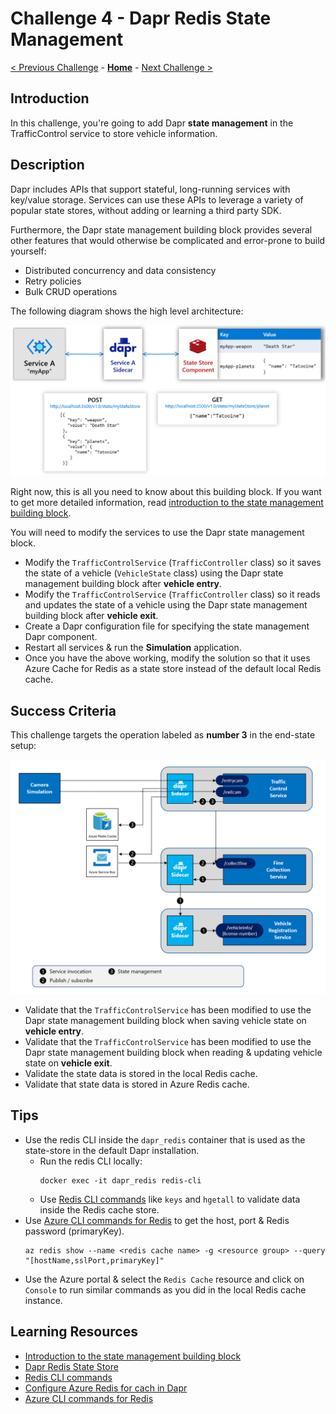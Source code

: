 # Challenge 4 - Dapr Redis State Management

[< Previous Challenge](./Challenge-03.md) - **[Home](../README.md)** - [Next Challenge >](./Challenge-05.md)

## Introduction

In this challenge, you're going to add Dapr **state management** in the TrafficControl service to store vehicle information.

## Description

Dapr includes APIs that support stateful, long-running services with key/value storage. Services can use these APIs to leverage a variety of popular state stores, without adding or learning a third party SDK.

Furthermore, the Dapr state management building block provides several other features that would otherwise be complicated and error-prone to build yourself:

- Distributed concurrency and data consistency
- Retry policies
- Bulk CRUD operations

The following diagram shows the high level architecture:

![](../images/Challenge-04/state_management.png)

Right now, this is all you need to know about this building block. If you want to get more detailed information, read [introduction to the state management building block](https://docs.dapr.io/developing-applications/building-blocks/state-management/).

You will need to modify the services to use the Dapr state management block.

- Modify the `TrafficControlService` (`TrafficController` class) so it saves the state of a vehicle (`VehicleState` class) using the Dapr state management building block after **vehicle entry**.
- Modify the `TrafficControlService` (`TrafficController` class) so it reads and updates the state of a vehicle using the Dapr state management building block after **vehicle exit**.
- Create a Dapr configuration file for specifying the state management Dapr component.
- Restart all services & run the **Simulation** application.
- Once you have the above working, modify the solution so that it uses Azure Cache for Redis as a state store instead of the default local Redis cache.

## Success Criteria

This challenge targets the operation labeled as **number 3** in the end-state setup:

![](../images/Challenge-04/dapr-setup-assignment4.png)

- Validate that the `TrafficControlService` has been modified to use the Dapr state management building block when saving vehicle state on **vehicle entry**.
- Validate that the `TrafficControlService` has been modified to use the Dapr state management building block when reading & updating vehicle state on **vehicle exit**.
- Validate the state data is stored in the local Redis cache.
- Validate that state data is stored in Azure Redis cache.

## Tips

- Use the redis CLI inside the `dapr_redis` container that is used as the state-store in the default Dapr installation.
  - Run the redis CLI locally: 
    ```shell
    docker exec -it dapr_redis redis-cli
    ```
  - Use [Redis CLI commands](https://redis.io/topics/rediscli) like `keys` and `hgetall` to validate data inside the Redis cache store.
- Use [Azure CLI commands for Redis](https://docs.microsoft.com/en-us/cli/azure/redis?view=azure-cli-latest) to get the host, port & Redis password (primaryKey).
  ```shell
  az redis show --name <redis cache name> -g <resource group> --query "[hostName,sslPort,primaryKey]"
  ```
- Use the Azure portal & select the `Redis Cache` resource and click on `Console` to run similar commands as you did in the local Redis cache instance.

## Learning Resources

- [Introduction to the state management building block](https://docs.dapr.io/developing-applications/building-blocks/state-management/)
- [Dapr Redis State Store](https://docs.dapr.io/reference/components-reference/supported-state-stores/setup-redis/)
- [Redis CLI commands](https://redis.io/topics/rediscli)
- [Configure Azure Redis for cach in Dapr](https://docs.dapr.io/getting-started/configure-state-pubsub/#tabs-3-azure)
- [Azure CLI commands for Redis](https://docs.microsoft.com/en-us/cli/azure/redis?view=azure-cli-latest)
